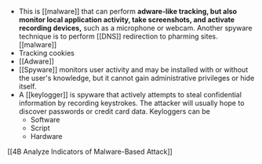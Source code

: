 -  This is [[malware]] that can perform **adware-like tracking, but also monitor local application activity, take screenshots, and activate recording devices,** such as a microphone or webcam. Another spyware technique is to perform [[DNS]] redirection to pharming sites.
[[malware]]
- Tracking cookies
- [[Adware]]
- [[Spyware]] monitors user activity and may be installed with or without the user's knowledge, but it cannot gain administrative privileges or hide itself.
- A [[keylogger]] is spyware that actively attempts to steal confidential information by recording keystrokes. The attacker will usually hope to discover passwords or credit card data. Keyloggers can be
	- Software
	- Script
	- Hardware




[[4B  Analyze Indicators of Malware-Based Attack]]